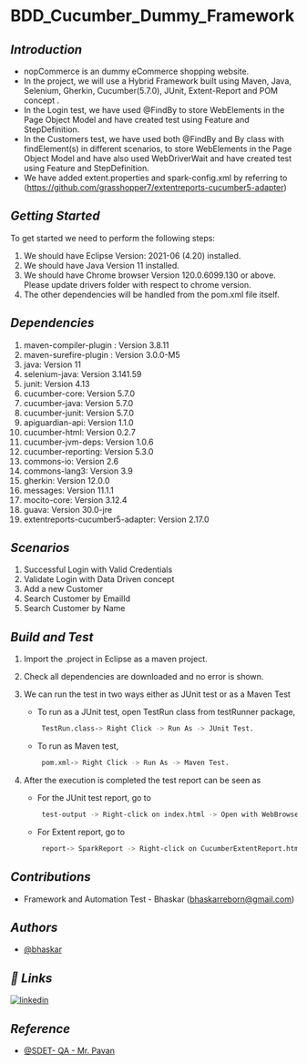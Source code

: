 # BDD_Cucumber_Dummy_Framework

## _Introduction_ 
- nopCommerce is an dummy eCommerce shopping website. 
- In the project, we will use a Hybrid Framework built using Maven, Java, Selenium, Gherkin, Cucumber(5.7.0), JUnit, Extent-Report and POM concept .
- In the Login test, we have used @FindBy to store WebElements in the Page Object Model and have created test using Feature and StepDefinition.
- In the Customers test, we have used both @FindBy and By class with findElement(s) in different scenarios, to store WebElements in the Page Object Model and have also used WebDriverWait and have created test using Feature and StepDefinition.
- We have added extent.properties and spark-config.xml by referring to (https://github.com/grasshopper7/extentreports-cucumber5-adapter)

## _Getting Started_
To get started we need to perform the following steps:
1. We should have Eclipse Version: 2021-06 (4.20) installed.
2. We should have Java Version 11 installed.
3. We should have Chrome browser Version 120.0.6099.130 or above. Please update drivers folder with respect to chrome version.
4. The other dependencies will be handled from the pom.xml file itself.

## _Dependencies_
1. maven-compiler-plugin : Version 3.8.11
2. maven-surefire-plugin : Version 3.0.0-M5
3. java: Version 11
4. selenium-java: Version 3.141.59
5. junit: Version 4.13
6. cucumber-core: Version 5.7.0
7. cucumber-java: Version 5.7.0
8. cucumber-junit: Version 5.7.0
9. apiguardian-api: Version 1.1.0
10. cucumber-html: Version 0.2.7
11. cucumber-jvm-deps: Version 1.0.6
12. cucumber-reporting: Version 5.3.0
13. commons-io: Version 2.6
14. commons-lang3: Version 3.9
15. gherkin: Version 12.0.0
16. messages: Version 11.1.1
17. mocito-core: Version 3.12.4
18. guava: Version 30.0-jre
19. extentreports-cucumber5-adapter: Version 2.17.0

## _Scenarios_
1. Successful Login with Valid Credentials
2. Validate Login with Data Driven concept
3. Add a new Customer
4. Search Customer by EmailId
5. Search Customer by Name

## _Build and Test_
1. Import the .project in Eclipse as a maven project.
2. Check all dependencies are downloaded and no error is shown.
3. We can run the test in two ways either as JUnit test or as a Maven Test
    - To run as a JUnit test, open TestRun class from testRunner package,
        ```bash
         TestRun.class-> Right Click -> Run As -> JUnit Test.
        ```
    - To run as Maven test,
        ```bash
         pom.xml-> Right Click -> Run As -> Maven Test.
        ```
    
4. After the execution is completed the test report can be seen as
    - For the JUnit test report, go to 
        ```bash
         test-output -> Right-click on index.html -> Open with WebBrowser
        ```
    - For Extent report, go to
        ```bash
         report-> SparkReport -> Right-click on CucumberExtentReport.html -> Open with WebBrowser
        ```

## _Contributions_

- Framework and Automation Test - Bhaskar (bhaskarreborn@gmail.com)

## _Authors_

- [@bhaskar](https://github.com/Draculareborn)

## _🔗 Links_

[![linkedin](https://img.shields.io/badge/linkedin-0A66C2?style=for-the-badge&logo=linkedin&logoColor=white)](https://www.linkedin.com/in/bhaskarqa/)

## _Reference_

- [@SDET- QA - Mr. Pavan](https://www.youtube.com/channel/UC46vj6mN-6kZm5RYWWqebsg)

